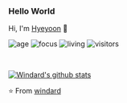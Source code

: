 ### Hello World
Hi, I'm [Hyeyoon](https://github.com/hyeyoon0808) 👋

![age](https://img.shields.io/badge/age-24-blue)
![focus](https://img.shields.io/badge/focus-backend-brightgreen)
![living](https://img.shields.io/badge/living-seoul-3c9)
![visitors](https://hyeyoon0808-visitor-badge.glitch.me/badge?page_id=hyeyoon0808.github.profile)

<br />

[![Windard's github stats](https://github-readme-stats.vercel.app/api?username=windard&show_icons=true)](https://github.com/windard)


⭐️ From [windard](https://github.com/windard)
